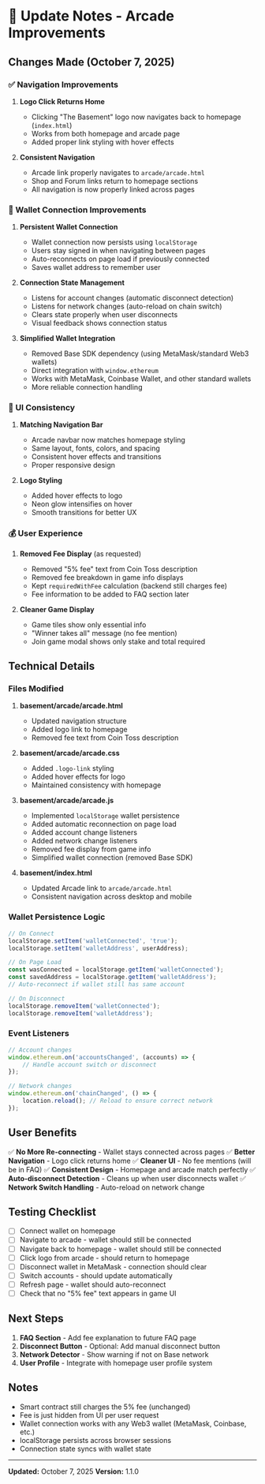 # 🔄 Update Notes - Arcade Improvements

## Changes Made (October 7, 2025)

### ✅ Navigation Improvements

1. **Logo Click Returns Home**
   - Clicking "The Basement" logo now navigates back to homepage (`index.html`)
   - Works from both homepage and arcade page
   - Added proper link styling with hover effects

2. **Consistent Navigation**
   - Arcade link properly navigates to `arcade/arcade.html`
   - Shop and Forum links return to homepage sections
   - All navigation is now properly linked across pages

### 🔐 Wallet Connection Improvements

1. **Persistent Wallet Connection**
   - Wallet connection now persists using `localStorage`
   - Users stay signed in when navigating between pages
   - Auto-reconnects on page load if previously connected
   - Saves wallet address to remember user

2. **Connection State Management**
   - Listens for account changes (automatic disconnect detection)
   - Listens for network changes (auto-reload on chain switch)
   - Clears state properly when user disconnects
   - Visual feedback shows connection status

3. **Simplified Wallet Integration**
   - Removed Base SDK dependency (using MetaMask/standard Web3 wallets)
   - Direct integration with `window.ethereum`
   - Works with MetaMask, Coinbase Wallet, and other standard wallets
   - More reliable connection handling

### 🎨 UI Consistency

1. **Matching Navigation Bar**
   - Arcade navbar now matches homepage styling
   - Same layout, fonts, colors, and spacing
   - Consistent hover effects and transitions
   - Proper responsive design

2. **Logo Styling**
   - Added hover effects to logo
   - Neon glow intensifies on hover
   - Smooth transitions for better UX

### 💰 User Experience

1. **Removed Fee Display** (as requested)
   - Removed "5% fee" text from Coin Toss description
   - Removed fee breakdown in game info displays
   - Kept `requiredWithFee` calculation (backend still charges fee)
   - Fee information to be added to FAQ section later

2. **Cleaner Game Display**
   - Game tiles show only essential info
   - "Winner takes all" message (no fee mention)
   - Join game modal shows only stake and total required

## Technical Details

### Files Modified

1. **basement/arcade/arcade.html**
   - Updated navigation structure
   - Added logo link to homepage
   - Removed fee text from Coin Toss description

2. **basement/arcade/arcade.css**
   - Added `.logo-link` styling
   - Added hover effects for logo
   - Maintained consistency with homepage

3. **basement/arcade/arcade.js**
   - Implemented `localStorage` wallet persistence
   - Added automatic reconnection on page load
   - Added account change listeners
   - Added network change listeners
   - Removed fee display from game info
   - Simplified wallet connection (removed Base SDK)

4. **basement/index.html**
   - Updated Arcade link to `arcade/arcade.html`
   - Consistent navigation across desktop and mobile

### Wallet Persistence Logic

```javascript
// On Connect
localStorage.setItem('walletConnected', 'true');
localStorage.setItem('walletAddress', userAddress);

// On Page Load
const wasConnected = localStorage.getItem('walletConnected');
const savedAddress = localStorage.getItem('walletAddress');
// Auto-reconnect if wallet still has same account

// On Disconnect
localStorage.removeItem('walletConnected');
localStorage.removeItem('walletAddress');
```

### Event Listeners

```javascript
// Account changes
window.ethereum.on('accountsChanged', (accounts) => {
    // Handle account switch or disconnect
});

// Network changes
window.ethereum.on('chainChanged', () => {
    location.reload(); // Reload to ensure correct network
});
```

## User Benefits

✅ **No More Re-connecting** - Wallet stays connected across pages
✅ **Better Navigation** - Logo click returns home
✅ **Cleaner UI** - No fee mentions (will be in FAQ)
✅ **Consistent Design** - Homepage and arcade match perfectly
✅ **Auto-disconnect Detection** - Cleans up when user disconnects wallet
✅ **Network Switch Handling** - Auto-reload on network change

## Testing Checklist

- [ ] Connect wallet on homepage
- [ ] Navigate to arcade - wallet should still be connected
- [ ] Navigate back to homepage - wallet should still be connected
- [ ] Click logo from arcade - should return to homepage
- [ ] Disconnect wallet in MetaMask - connection should clear
- [ ] Switch accounts - should update automatically
- [ ] Refresh page - wallet should auto-reconnect
- [ ] Check that no "5% fee" text appears in game UI

## Next Steps

1. **FAQ Section** - Add fee explanation to future FAQ page
2. **Disconnect Button** - Optional: Add manual disconnect button
3. **Network Detector** - Show warning if not on Base network
4. **User Profile** - Integrate with homepage user profile system

## Notes

- Smart contract still charges the 5% fee (unchanged)
- Fee is just hidden from UI per user request
- Wallet connection works with any Web3 wallet (MetaMask, Coinbase, etc.)
- localStorage persists across browser sessions
- Connection state syncs with wallet state

---

**Updated:** October 7, 2025
**Version:** 1.1.0

